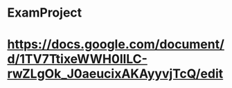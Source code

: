 ExamProject
===========
https://docs.google.com/document/d/1TV7TtixeWWH0llLC-rwZLgOk_J0aeucixAKAyyvjTcQ/edit
===========